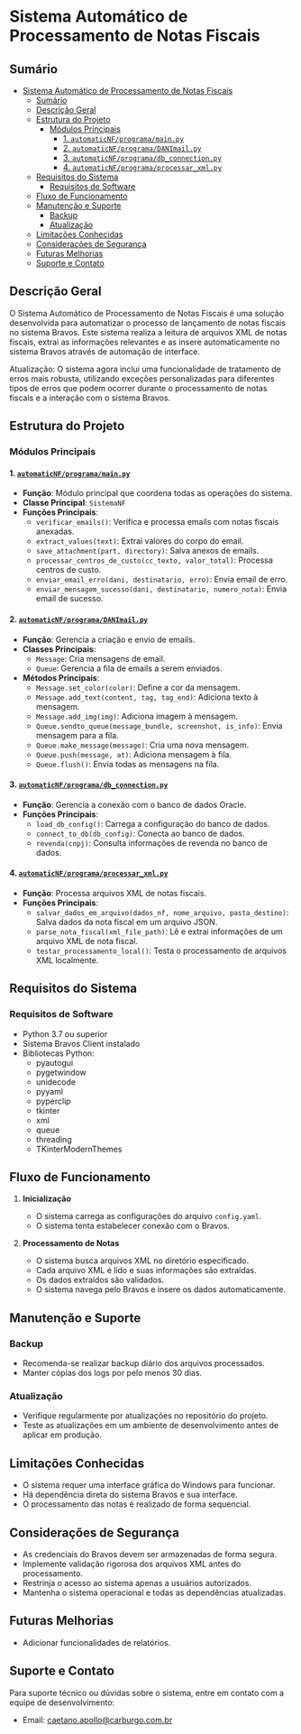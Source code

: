 # Sistema Automático de Processamento de Notas Fiscais

## Sumário
- [Sistema Automático de Processamento de Notas Fiscais](#sistema-automático-de-processamento-de-notas-fiscais)
  - [Sumário](#sumário)
  - [Descrição Geral](#descrição-geral)
  - [Estrutura do Projeto](#estrutura-do-projeto)
    - [Módulos Principais](#módulos-principais)
      - [1. `automaticNF/programa/main.py`](#1-automaticnfprogramamainpy)
      - [2. `automaticNF/programa/DANImail.py`](#2-automaticnfprogramadanimailpy)
      - [3. `automaticNF/programa/db_connection.py`](#3-automaticnfprogramadb_connectionpy)
      - [4. `automaticNF/programa/processar_xml.py`](#4-automaticnfprogramaprocessar_xmlpy)
  - [Requisitos do Sistema](#requisitos-do-sistema)
    - [Requisitos de Software](#requisitos-de-software)
  - [Fluxo de Funcionamento](#fluxo-de-funcionamento)
  - [Manutenção e Suporte](#manutenção-e-suporte)
    - [Backup](#backup)
    - [Atualização](#atualização)
  - [Limitações Conhecidas](#limitações-conhecidas)
  - [Considerações de Segurança](#considerações-de-segurança)
  - [Futuras Melhorias](#futuras-melhorias)
  - [Suporte e Contato](#suporte-e-contato)

## Descrição Geral

O Sistema Automático de Processamento de Notas Fiscais é uma solução desenvolvida para automatizar o processo de lançamento de notas fiscais no sistema Bravos. Este sistema realiza a leitura de arquivos XML de notas fiscais, extrai as informações relevantes e as insere automaticamente no sistema Bravos através de automação de interface.

Atualização: O sistema agora inclui uma funcionalidade de tratamento de erros mais robusta, utilizando exceções personalizadas para diferentes tipos de erros que podem ocorrer durante o processamento de notas fiscais e a interação com o sistema Bravos.

## Estrutura do Projeto

### Módulos Principais

#### 1. [`automaticNF/programa/main.py`](automaticNF/programa/main.py)
- **Função**: Módulo principal que coordena todas as operações do sistema.
- **Classe Principal**: `SistemaNF`
- **Funções Principais**:
  - `verificar_emails()`: Verifica e processa emails com notas fiscais anexadas.
  - `extract_values(text)`: Extrai valores do corpo do email.
  - `save_attachment(part, directory)`: Salva anexos de emails.
  - `processar_centros_de_custo(cc_texto, valor_total)`: Processa centros de custo.
  - `enviar_email_erro(dani, destinatario, erro)`: Envia email de erro.
  - `enviar_mensagem_sucesso(dani, destinatario, numero_nota)`: Envia email de sucesso.

#### 2. [`automaticNF/programa/DANImail.py`](automaticNF/programa/DANImail.py)
- **Função**: Gerencia a criação e envio de emails.
- **Classes Principais**:
  - `Message`: Cria mensagens de email.
  - `Queue`: Gerencia a fila de emails a serem enviados.
- **Métodos Principais**:
  - `Message.set_color(color)`: Define a cor da mensagem.
  - `Message.add_text(content, tag, tag_end)`: Adiciona texto à mensagem.
  - `Message.add_img(img)`: Adiciona imagem à mensagem.
  - `Queue.sendto_queue(message_bundle, screenshot, is_info)`: Envia mensagem para a fila.
  - `Queue.make_message(message)`: Cria uma nova mensagem.
  - `Queue.push(message, at)`: Adiciona mensagem à fila.
  - `Queue.flush()`: Envia todas as mensagens na fila.

#### 3. [`automaticNF/programa/db_connection.py`](automaticNF/programa/db_connection.py)
- **Função**: Gerencia a conexão com o banco de dados Oracle.
- **Funções Principais**:
  - `load_db_config()`: Carrega a configuração do banco de dados.
  - `connect_to_db(db_config)`: Conecta ao banco de dados.
  - `revenda(cnpj)`: Consulta informações de revenda no banco de dados.

#### 4. [`automaticNF/programa/processar_xml.py`](automaticNF/programa/processar_xml.py)
- **Função**: Processa arquivos XML de notas fiscais.
- **Funções Principais**:
  - `salvar_dados_em_arquivo(dados_nf, nome_arquivo, pasta_destino)`: Salva dados da nota fiscal em um arquivo JSON.
  - `parse_nota_fiscal(xml_file_path)`: Lê e extrai informações de um arquivo XML de nota fiscal.
  - `testar_processamento_local()`: Testa o processamento de arquivos XML localmente.

## Requisitos do Sistema

### Requisitos de Software
- Python 3.7 ou superior
- Sistema Bravos Client instalado
- Bibliotecas Python:
  - pyautogui
  - pygetwindow
  - unidecode
  - pyyaml
  - pyperclip
  - tkinter
  - xml
  - queue
  - threading
  - TKinterModernThemes

## Fluxo de Funcionamento

1. **Inicialização**
   - O sistema carrega as configurações do arquivo `config.yaml`.
   - O sistema tenta estabelecer conexão com o Bravos.

2. **Processamento de Notas**
   - O sistema busca arquivos XML no diretório especificado.
   - Cada arquivo XML é lido e suas informações são extraídas.
   - Os dados extraídos são validados.
   - O sistema navega pelo Bravos e insere os dados automaticamente.

## Manutenção e Suporte

### Backup
- Recomenda-se realizar backup diário dos arquivos processados.
- Manter cópias dos logs por pelo menos 30 dias.

### Atualização
- Verifique regularmente por atualizações no repositório do projeto.
- Teste as atualizações em um ambiente de desenvolvimento antes de aplicar em produção.

## Limitações Conhecidas

- O sistema requer uma interface gráfica do Windows para funcionar.
- Há dependência direta do sistema Bravos e sua interface.
- O processamento das notas é realizado de forma sequencial.

## Considerações de Segurança

- As credenciais do Bravos devem ser armazenadas de forma segura.
- Implemente validação rigorosa dos arquivos XML antes do processamento.
- Restrinja o acesso ao sistema apenas a usuários autorizados.
- Mantenha o sistema operacional e todas as dependências atualizadas.

## Futuras Melhorias
- Adicionar funcionalidades de relatórios.

## Suporte e Contato

Para suporte técnico ou dúvidas sobre o sistema, entre em contato com a equipe de desenvolvimento:

- Email: caetano.apollo@carburgo.com.br
